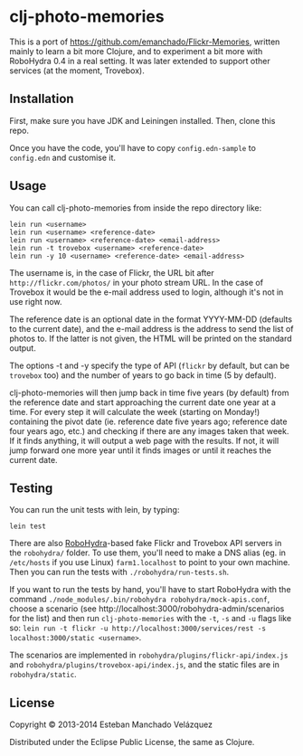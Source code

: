 # clj-photo-memories

This is a port of https://github.com/emanchado/Flickr-Memories,
written mainly to learn a bit more Clojure, and to experiment a bit
more with RoboHydra 0.4 in a real setting. It was later extended to
support other services (at the moment, Trovebox).


## Installation

First, make sure you have JDK and Leiningen installed. Then, clone
this repo.

Once you have the code, you'll have to copy `config.edn-sample` to
`config.edn` and customise it.


## Usage

You can call clj-photo-memories from inside the repo directory like:

    lein run <username>
    lein run <username> <reference-date>
    lein run <username> <reference-date> <email-address>
    lein run -t trovebox <username> <reference-date>
    lein run -y 10 <username> <reference-date> <email-address>

The username is, in the case of Flickr, the URL bit after
`http://flickr.com/photos/` in your photo stream URL. In the case of
Trovebox it would be the e-mail address used to login, although it's
not in use right now.

The reference date is an optional date in the format YYYY-MM-DD
(defaults to the current date), and the e-mail address is the address
to send the list of photos to. If the latter is not given, the HTML
will be printed on the standard output.

The options -t and -y specify the type of API (`flickr` by default,
but can be `trovebox` too) and the number of years to go back in time
(5 by default).

clj-photo-memories will then jump back in time five years (by default)
from the reference date and start approaching the current date one
year at a time. For every step it will calculate the week (starting on
Monday!) containing the pivot date (ie. reference date five years
ago; reference date four years ago, etc.) and checking if there are
any images taken that week. If it finds anything, it will output a web
page with the results. If not, it will jump forward one more year
until it finds images or until it reaches the current date.


## Testing

You can run the unit tests with lein, by typing:

    lein test

There are also [RoboHydra](http://robohydra.org)-based fake Flickr and
Trovebox API servers in the `robohydra/` folder. To use them, you'll
need to make a DNS alias (eg. in `/etc/hosts` if you use Linux)
`farm1.localhost` to point to your own machine. Then you can run the
tests with `./robohydra/run-tests.sh`.

If you want to run the tests by hand, you'll have to start RoboHydra
with the command `./node_modules/.bin/robohydra
robohydra/mock-apis.conf`, choose a scenario (see
http://localhost:3000/robohydra-admin/scenarios for the list) and then
run `clj-photo-memories` with the `-t`, `-s` and `-u` flags like so:
`lein run -t flickr -u http://localhost:3000/services/rest -s
localhost:3000/static <username>`.

The scenarios are implemented in
`robohydra/plugins/flickr-api/index.js` and
`robohydra/plugins/trovebox-api/index.js`, and the static files are in
`robohydra/static`.


## License

Copyright © 2013-2014 Esteban Manchado Velázquez

Distributed under the Eclipse Public License, the same as Clojure.
